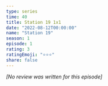 ```yaml
---
type: series
time: 40
title: Station 19 1x1
date: "2022-08-12T00:00:00"
name: "Station 19"
season: 1
episode: 1
rating: 3
ratingEmoji: "⭐️⭐️⭐️"
share: false
---
```


*[No review was written for this episode]*